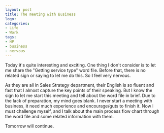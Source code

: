 ```yaml
---
layout: post
title: The meeting with Business
logo: 
categories:
- Life
- Work
tags:
- HP
- business
- nervous
---
```


Today it's quite interesting and exciting. One thing I don't consider is to let me share the "Getting service type" word file. Before that, there is no related sign or saying to let me do this. So I feel very nervous. 

As they are all in Sales Strategy department, their English is so fluent and fast that I almost capture the key points of their speaking. But I know the sign to let me start this meeting and tell about the word file in brief. Due to the lack of preparation, my mind goes blank. I never start a meeting with business, it need much experience and encourage/guts to finish it. Now I must challenge myself, and I talk about the main process flow chart through the word file and some related information with them.  

Tomorrow will continue.
